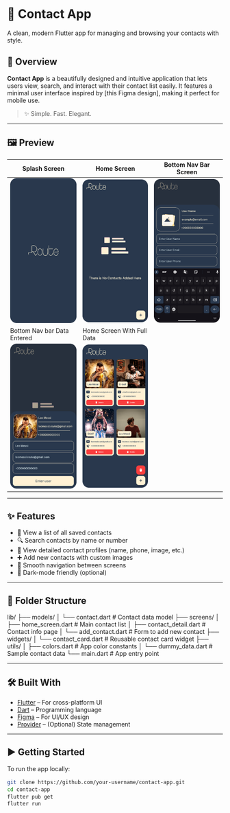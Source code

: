 # 📇 Contact App

A clean, modern Flutter app for managing and browsing your contacts with style.

## 🧭 Overview

**Contact App** is a beautifully designed and intuitive application that lets users view, search,
and interact with their contact list easily. It features a minimal user interface inspired
by [this Figma design],
making it perfect for mobile use.

> ✨ Simple. Fast. Elegant.

---

## 🖼️ Preview

| Splash Screen                                                     | Home Screen                                        | Bottom Nav Bar Screen                       |
|-------------------------------------------------------------------|----------------------------------------------------|---------------------------------------------|
| ![Splash Screen](assets/ui/SplashScreen.png)                      | ![Home Screen](assets/ui/HomeScreen.png)           | ![BottomNavbar](assets/ui/BottomNavbar.png) |
| Bottom Nav bar Data Entered                                       | Home Screen With Full Data                         |
| ![BottomNavbarDataEntered](assets/ui/BottomNavbarDataEntered.png) | ![Home Screen Full](assets/ui/HomeScreenFull.png)  |

---

## ✨ Features

- 📱 View a list of all saved contacts
- 🔍 Search contacts by name or number
- 🧑 View detailed contact profiles (name, phone, image, etc.)
- ➕ Add new contacts with custom images
- 🧭 Smooth navigation between screens
- 🌙 Dark-mode friendly (optional)

---

## 🧱 Folder Structure

lib/ ├── models/ │ └── contact.dart # Contact data model ├── screens/ │ ├── home_screen.dart # Main
contact list │ ├── contact_detail.dart # Contact info page │ └── add_contact.dart # Form to add new
contact ├── widgets/ │ └── contact_card.dart # Reusable contact card widget ├── utils/ │ ├──
colors.dart # App color constants │ └── dummy_data.dart # Sample contact data └── main.dart # App
entry point


---

## 🛠️ Built With

- [Flutter](https://flutter.dev/) – For cross-platform UI
- [Dart](https://dart.dev/) – Programming language
- [Figma](https://figma.com) – For UI/UX design
- [Provider](https://pub.dev/packages/provider) – (Optional) State management

---

## ▶️ Getting Started

To run the app locally:

```bash
git clone https://github.com/your-username/contact-app.git
cd contact-app
flutter pub get
flutter run
